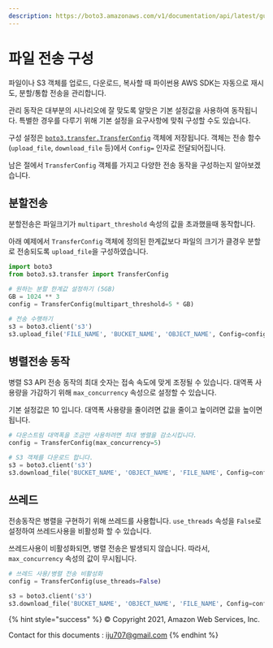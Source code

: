 ```yaml
---
description: https://boto3.amazonaws.com/v1/documentation/api/latest/guide/s3.html
---
```


# 파일 전송 구성

파일이나 S3 객체를 업로드, 다운로드, 복사할 때 파이썬용 AWS SDK는 자동으로 재시도, 분할/통합 전송을 관리합니다.

관리 동작은 대부분의 시나리오에 잘 맞도록 알맞은 기본 설정값을 사용하여 동작됩니다. 특별한 경우를 다루기 위해 기본 설정을 요구사항에 맞춰 구성할 수도 있습니다.

구성 설정은 [`boto3.transfer.TransferConfig`](https://boto3.amazonaws.com/v1/documentation/api/latest/reference/customizations/s3.html#boto3.s3.transfer.TransferConfig) 객체에 저장됩니다. 객체는 전송 함수(`upload_file`, `download_file` 등)에서 `Config=` 인자로 전달되어집니다.

남은 절에서 `TransferConfig` 객체를 가지고 다양한 전송 동작을 구성하는지 알아보겠습니다.

## 분할전송

분할전송은 파일크기가 `multipart_threshold` 속성의 값을 초과했을때 동작합니다.

아래 예제에서 `TransferConfig` 객체에 정의된 한계값보다 파일의 크기가 클경우 분할로 전송되도록 `upload_file`을 구성하였습니다.

```python
import boto3
from boto3.s3.transfer import TransferConfig

# 원하는 분할 한계값 설정하기 (5GB)
GB = 1024 ** 3
config = TransferConfig(multipart_threshold=5 * GB)

# 전송 수행하기
s3 = boto3.client('s3')
s3.upload_file('FILE_NAME', 'BUCKET_NAME', 'OBJECT_NAME', Config=config)
```

## 병렬전송 동작

병렬 S3 API 전송 동작의 최대 숫자는 접속 속도에 맞게 조정될 수 있습니다. 대역폭 사용량을 가감하기 위해 `max_concurrency` 속성으로 설정할 수 있습니다.

기본 설정값은 10 입니다. 대역폭 사용량을 줄이려면 값을 줄이고 높이려면 값을 높이면 됩니다.

```python
# 다운스트림 대역폭을 조금만 사용하려면 최대 병렬을 감소시킵니다.
config = TransferConfig(max_concurrency=5)

# S3 객체를 다운로드 합니다.
s3 = boto3.client('s3')
s3.download_file('BUCKET_NAME', 'OBJECT_NAME', 'FILE_NAME', Config=config)
```

## 쓰레드

전송동작은 병렬을 구현하기 위해 쓰레드를 사용합니다. `use_threads` 속성을 `False`로 설정하여 쓰레드사용을 비활성화 할 수 있습니다.

쓰레드사용이 비활성화되면, 병렬 전송은 발생되지 않습니다. 따라서, `max_concurrency` 속성의 값이 무시됩니다.

```python
# 쓰레드 사용/병렬 전송 비활성화
config = TransferConfig(use_threads=False)

s3 = boto3.client('s3')
s3.download_file('BUCKET_NAME', 'OBJECT_NAME', 'FILE_NAME', Config=config)
```

{% hint style="success" %}
© Copyright 2021, Amazon Web Services, Inc.

Contact for this documents : [iju707@gmail.com](mailto:iju707@gmail.com)
{% endhint %}
